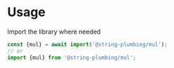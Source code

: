 # Usage

Import the library where needed
```js
const {mul} = await import('@string-plumbing/mul');
// or
import {mul} from '@string-plumbing/mul';
```
